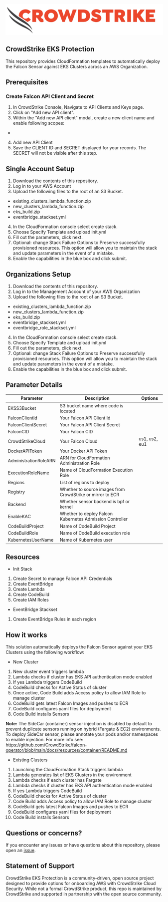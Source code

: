 ![](https://raw.githubusercontent.com/CrowdStrike/falconpy/main/docs/asset/cs-logo.png)

## CrowdStrike EKS Protection

This repository provides CloudFormation templates to automatically deploy the Falcon Sensor against EKS Clusters across an AWS Organization.

## Prerequisites

### Create Falcon API Client and Secret
1. In CrowdStrike Console, Navigate to API Clients and Keys page.
2. Click on "Add new API client".
3. Within the "Add new API client" modal, create a new client name and enable following scopes:
- 
4. Add new API Client
5. Save the CLIENT ID and SECRET displayed for your records. The SECRET will not be visible after this step.

## Single Account Setup
1. Download the contents of this repository.
2. Log in to your AWS Account
3. Upload the following files to the root of an S3 Bucket.
- existing_clusters_lambda_function.zip 
- new_clusters_lambda_function.zip
- eks_build.zip
- eventbridge_stackset.yml
4. In the CloudFormation console select create stack.
5. Choose Specify Template and upload init.yml
6. Fill out the parameters, click next.
7. Optional: change Stack Failure Options to Preserve successfully provisioned resources. This option will allow you to maintain the stack and update parameters in the event of a mistake.
7. Enable the capabilities in the blue box and click submit.

## Organizations Setup
1. Download the contents of this repository.
2. Log in to the Management Account of your AWS Organization
3. Upload the following files to the root of an S3 Bucket.
- existing_clusters_lambda_function.zip 
- new_clusters_lambda_function.zip
- eks_build.zip
- eventbridge_stackset.yml
- eventbridge_role_stackset.yml
4. In the CloudFormation console select create stack.
5. Choose Specify Template and upload init.yml
6. Fill out the parameters, click next.
7. Optional: change Stack Failure Options to Preserve successfully provisioned resources. This option will allow you to maintain the stack and update parameters in the event of a mistake.
7. Enable the capabilities in the blue box and click submit.

## Parameter Details
| Parameter | Description | Options |
|---|---|---|
|EKSS3Bucket|S3 bucket name where code is located| |
|FalconClientId|Your Falcon API Client Id | |
|FalconClientSecret|Your Falcon API Client Secret | |
|FalconCID|Your Falcon CID | |
|CrowdStrikeCloud|Your Falcon Cloud | us1, us2, eu1|
|DockerAPIToken|Your Docker API Token | |
|AdministrationRoleARN|ARN for CloudFormation Administration Role | |
|ExecutionRoleName|Name of CloudFormation Execution Role | |
|Regions|List of regions to deploy | |
|Registry|Whether to source images from CrowdStrike or mirror to ECR | |
|Backend|Whether sensor backend is bpf or kernel | |
|EnableKAC|Whether to deploy Falcon Kubernetes Admission Controller | |
|CodeBuildProject|Name of CodeBuild Project | |
|CodeBuildRole|Name of CodeBuild execution role | |
|KubernetesUserName|Name of Kubernetes user | |

## Resources

- Init Stack 
1. Create Secret to manage Falcon API Credentials
2. Create EventBridge 
3. Create Lambda
4. Create CodeBuild
5. Create IAM Roles
- EventBridge Stackset
1. Create EventBridge Rules in each region

## How it works
This solution automatically deploys the Falcon Sensor against your EKS Clusters using the following workflow:

- New Cluster
1. New cluster event triggers lambda
2. Lambda checks if cluster has EKS API authentication mode enabled
3. If yes Lambda triggers CodeBuild
4. CodeBuild checks for Active Status of cluster
5. Once active, Code Build adds Access policy to allow IAM Role to manage cluster
6. CodeBuild gets latest Falcon Images and pushes to ECR
7. CodeBuild configures yaml files for deployment
8. Code Build installs Sensors

**Note:** The SideCar (container) sensor injection is disabled by default to prevent duplicate sensors running on hybrid (Fargate & EC2) environments.  To deploy SideCar sensor, please annotate your pods and/or namespaces to enable injection.  For more info see: https://github.com/CrowdStrike/falcon-operator/blob/main/docs/resources/container/README.md

- Existing Clusters
1. Launching the CloudFormation Stack triggers lambda
2. Lambda generates list of EKS Clusters in the environment
3. Lambda checks if each cluster has Fargate
4. Lambda checks if cluster has EKS API authentication mode enabled
5. If yes Lambda triggers CodeBuild
6. CodeBuild checks for Active Status of cluster
7. Code Build adds Access policy to allow IAM Role to manage cluster
8. CodeBuild gets latest Falcon Images and pushes to ECR
9. CodeBuild configures yaml files for deployment
10. Code Build installs Sensors

## Questions or concerns?

If you encounter any issues or have questions about this repository, please open an [issue](https://github.com/CrowdStrike/aws-eks-protection/issues/new/choose).

## Statement of Support

CrowdStrike EKS Protection is a community-driven, open source project designed to provide options for onboarding AWS with CrowdStrike Cloud Security. While not a formal CrowdStrike product, this repo is maintained by CrowdStrike and supported in partnership with the open source community.